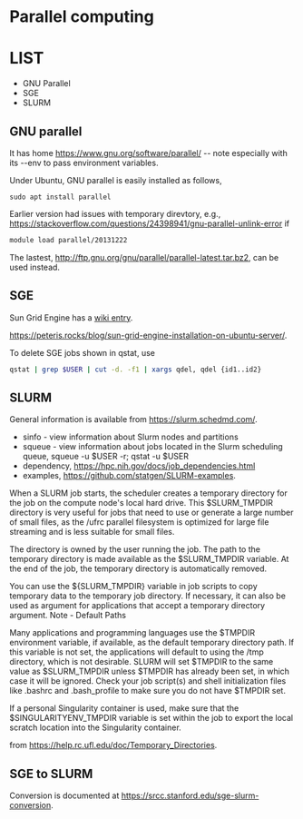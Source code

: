 # Parallel computing

# LIST

* GNU Parallel
* SGE
* SLURM

## GNU parallel

It has home https://www.gnu.org/software/parallel/ -- note especially with its --env to pass environment variables.

Under Ubuntu, GNU parallel is easily installed as follows,
```{bash}
sudo apt install parallel
```
Earlier version had issues with temporary direvtory, e.g., https://stackoverflow.com/questions/24398941/gnu-parallel-unlink-error
if 
```bash
module load parallel/20131222
```
The lastest, http://ftp.gnu.org/gnu/parallel/parallel-latest.tar.bz2, can be used instead.

## SGE

Sun Grid Engine has a [wiki entry](https://en.wikipedia.org/wiki/Oracle_Grid_Engine).

https://peteris.rocks/blog/sun-grid-engine-installation-on-ubuntu-server/.

To delete SGE jobs shown in qstat, use 
```bash
qstat | grep $USER | cut -d. -f1 | xargs qdel, qdel {id1..id2}
```

## SLURM

General information is available from https://slurm.schedmd.com/.

* sinfo - view information about Slurm nodes and partitions
* squeue - view information about jobs located in the Slurm scheduling queue, squeue -u $USER -r; qstat -u $USER
* dependency, https://hpc.nih.gov/docs/job_dependencies.html
* examples, https://github.com/statgen/SLURM-examples.

When a SLURM job starts, the scheduler creates a temporary directory for the job on the compute node's local hard drive. This $SLURM_TMPDIR directory is very useful for jobs that need to use or generate a large number of small files, as the /ufrc parallel filesystem is optimized for large file streaming and is less suitable for small files.

The directory is owned by the user running the job. The path to the temporary directory is made available as the $SLURM_TMPDIR variable. At the end of the job, the temporary directory is automatically removed.

You can use the ${SLURM_TMPDIR} variable in job scripts to copy temporary data to the temporary job directory. If necessary, it can also be used as argument for applications that accept a temporary directory argument.
Note - Default Paths

Many applications and programming languages use the $TMPDIR environment variable, if available, as the default temporary directory path. If this variable is not set, the applications will default to using the /tmp directory, which is not desirable. SLURM will set $TMPDIR to the same value as $SLURM_TMPDIR unless $TMPDIR has already been set, in which case it will be ignored. Check your job script(s) and shell initialization files like .bashrc and .bash_profile to make sure you do not have $TMPDIR set.

If a personal Singularity container is used, make sure that the $SINGULARITYENV_TMPDIR variable is set within the job to export the local scratch location into the Singularity container. 

from https://help.rc.ufl.edu/doc/Temporary_Directories.

## SGE to SLURM

Conversion is documented at https://srcc.stanford.edu/sge-slurm-conversion.
